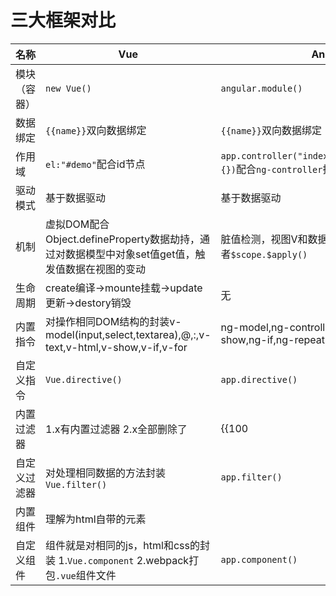 # 三大框架对比
|名称|Vue|Angular|React|jQuery|
|-|-|-|-|-|
|模块（容器）|`new Vue()`|`angular.module()`|`ReactDOM.render()`|
|数据绑定|`{{name}}`双向数据绑定|`{{name}}`双向数据绑定|`{name}`单向数据绑定|
|作用域|`el:"#demo"`配合id节点|`app.controller("indexCtrl",function($scope){})`配合`ng-controller`指令|`document.getElementById("demo")`配合id节点|
|驱动模式|基于数据驱动|基于数据驱动|基于数据驱动|基于节点驱动|
|机制|虚拟DOM配合Object.defineProperty数据劫持，通过对数据模型中对象set值get值，触发值数据在视图的变动|脏值检测，视图V和数据模型M通过指令，服务或者`$scope.$apply()`|虚拟DOM对比，对View和Model实现绑定|
|生命周期|create编译->mounte挂载->update更新->destory销毁|无|Mounting->Updating->Unmounting|
|内置指令|对操作相同DOM结构的封装v-model(input,select,textarea),@,:,v-text,v-html,v-show,v-if,v-for|ng-model,ng-controller,ng-app,ng-bind,ng-show,ng-if,ng-repeat|无 可以用`{(function(){return data.name})()}`模拟|$(el).val,$(el).html,$(el).text(),$(el).show(),$(el).remove()|
|自定义指令|`Vue.directive()`|`app.directive()`|无||
|内置过滤器|1.x有内置过滤器 2.x全部删除了|{{100|currency}} currency,uppercase,lowercase,filter,limitto,orderby,json,number|无|
|自定义过滤器|对处理相同数据的方法封装`Vue.filter()`|`app.filter()`|无 可以用{data.ing(data.name)}模拟||
|内置组件|理解为html自带的元素||||
|自定义组件|组件就是对相同的js，html和css的封装 1.`Vue.component` 2.webpack打包`.vue`组件文件|`app.component()`|1. `React.createClass()` 2. webpack配合.jsx文件`class xxx extends React.Component{}`|